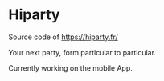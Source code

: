 # Hiparty

Source code of https://hiparty.fr/

Your next party, form particular to particular.

Currently working on the mobile App.
